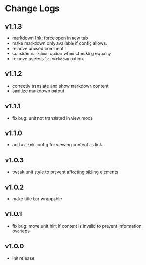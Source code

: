 # Change Logs

## v1.1.3

 - markdown link: force open in new tab
 - make markdown only available if config allows.
 - remove unused comment
 - consider `markdown` option when checking equality
 - remove useless `lc.markdown` option.


## v1.1.2

 - correctly translate and show markdown content 
 - sanitize markdown output


## v1.1.1

 - fix bug: unit not translated in view mode


## v1.1.0

 - add `asLink` config for viewing content as link.


## v1.0.3

 - tweak unit style to prevent affecting sibling elements


## v1.0.2

 - make title bar wrappable


## v1.0.1

 - fix bug: move unit hint if content is invalid to prevent information overlaps


## v1.0.0

 - init release


